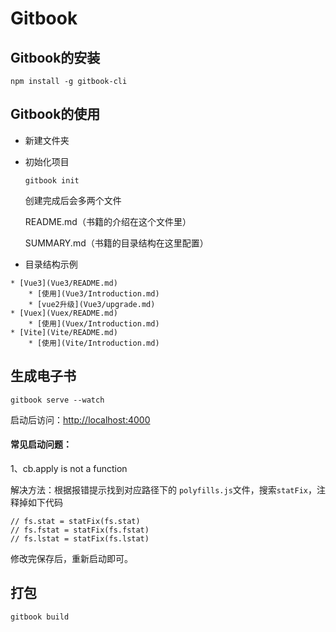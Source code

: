 # Gitbook

## Gitbook的安装

```
npm install -g gitbook-cli
```

## Gitbook的使用

* 新建文件夹

* 初始化项目

  ```
  gitbook init
  ```

  创建完成后会多两个文件

  README.md（书籍的介绍在这个文件里）

  SUMMARY.md（书籍的目录结构在这里配置）

- 目录结构示例

```
* [Vue3](Vue3/README.md)
    * [使用](Vue3/Introduction.md)
    * [vue2升级](Vue3/upgrade.md)
* [Vuex](Vuex/README.md)  
    * [使用](Vuex/Introduction.md)
* [Vite](Vite/README.md)
    * [使用](Vite/Introduction.md)
```

## 生成电子书

```
gitbook serve --watch
```

启动后访问：[http://localhost:4000](http://localhost:4000)

#### 常见启动问题：

1、cb.apply is not a function

解决方法：根据报错提示找到对应路径下的 `polyfills.js`文件，搜索`statFix`，注释掉如下代码

```
// fs.stat = statFix(fs.stat)
// fs.fstat = statFix(fs.fstat)
// fs.lstat = statFix(fs.lstat)
```

修改完保存后，重新启动即可。

## 打包

```
gitbook build
```

